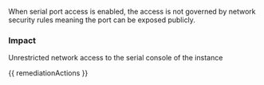 
When serial port access is enabled, the access is not governed by network security rules meaning the port can be exposed publicly.

### Impact
Unrestricted network access to the serial console of the instance

<!-- DO NOT CHANGE -->
{{ remediationActions }}

